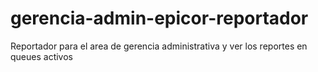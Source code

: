# gerencia-admin-epicor-reportador
Reportador para el area de gerencia administrativa y ver los reportes en queues activos
